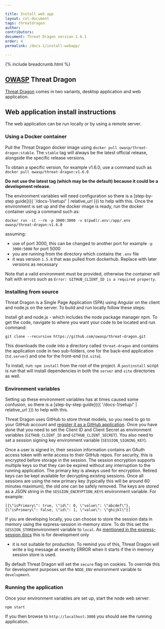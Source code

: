 ```yaml
---

title: Install web app
layout: col-document
tags: threatdragon
author:
contributors:
document: Threat Dragon version 1.6.1
order: 4
permalink: /docs-1/install-webapp/

---
```


{% include breadcrumb.html %}
## [OWASP](https://www.owasp.org) Threat Dragon

[Threat Dragon](http://owasp.org/www-project-threat-dragon) comes in two variants, 
desktop application and web application.

## Web application install instructions
The web application can be run locally or by using a remote server.

### Using a Docker container
Pull the Threat Dragon docker image using `docker pull owasp/threat-dragon:stable`.
The `stable` tag will always be the latest official release, alongside the specific release versions.

To obtain a specific version, for example v1.6.0, use a command such as `docker pull owasp/threat-dragon:v1.6.0`

**Do not use the latest tag (which may be the default) because it could be a development release.**

The environment variables will need configuration so there is a [step-by-step guide]({{ '/docs-1/setup/' | relative_url }}) to help with this.
Once the environment is set up and the docker image is ready, run the docker container using a command such as:

```
docker run -it --rm -p 3000:3000 -v $(pwd)/.env:/app/.env owasp/threat-dragon:v1.6.0
```

assuming:
* use of port 3000, this can be changed to another port for example `-p 3000:5000` for port 5000
* you are running from the directory  which contains the `.env` file
* it was version `1.5.8` that was pulled from dockerhub. Replace with later versions as necessary

Note that a valid environment must  be provided, otherwise the container will halt with errors
such as `Error: GITHUB_CLIENT_ID is a required property`.

### Installing from source

Threat Dragon is a Single Page Application (SPA) using Angular on the client and node.js on the server.
To build and run locally follow these steps:

Install git and node.js - which includes the node package manager npm.
To get the code, navigate to where you want your code to be located and run command:

`git clone --recursive https://github.com/owasp/threat-dragon.git`

This downloads the code into a directory called `threat-dragon` and contains the application code in two sub-folders,
one for the back-end application (`td.server`) and one for the front-end (`td.site`).

To install, run: `npm install` from the root of the project.
A `postinstall` script is run that will install dependencies in both the `server` and `site` directories as well.

### Environment variables

Setting up these environment variables has at times caused some confusion,
so there is a [step-by-step guide]({{ '/docs-1/setup/' | relative_url }}) to help with this.

Threat Dragon uses GitHub to store threat models, so you need to go to your GitHub account and
[register it as a GitHub application](https://github.com/settings/applications/new).
Once you have done that you need to set the Client ID and Client Secret as environment variables
(`GITHUB_CLIENT_ID` and `GITHUB_CLIENT_SECRET`).
You also need to set a session signing key environment variable (`SESSION_SIGNING_KEY`).

Once a user is signed in, their session information contains an OAuth access token with write access to their GitHub repos.
For security, this is encrypted before storage in the session.
The session encryption supports multiple keys so that they can be expired
without any interruption to the running application. The primary key is always used for encryption. Retired keys can be kept available
for decrypting existing sessions. Once all sessions are using the new primary key (typically this will be around 60 minutes maximum),
the old one can be safely removed.
The keys are stored as a JSON string in  the `SESSION_ENCRYPTION_KEYS` environment variable. For example:

`[{\"isPrimary\": true, \"id\": 0, \"value\": \"abcdef\"}, {\"isPrimary\": false, \"id\": 1, \"value\": \"ghijkl\"}]`

If you are developing locally, you can choose to store the session data in memory using the express-session in-memory store.
To do this set the `SESSION_STORE`environment variable to `local`.
As [mentioned in the express-session docs](https://github.com/expressjs/session) this is for development only
- it is not suitable for production. To remind you of this, Threat Dragon will write a log message at severity ERROR when
it starts if the in memory session store is used.

By default Threat Dragon will set the `secure` flag on cookies.
To override this for development purposes set the `NODE_ENV` environment variable to `development`.

### Running the application

Once your environment variables are set up, start the node web server:

`npm start`

If you then browse to `http://localhost:3000` you should see the running application.
